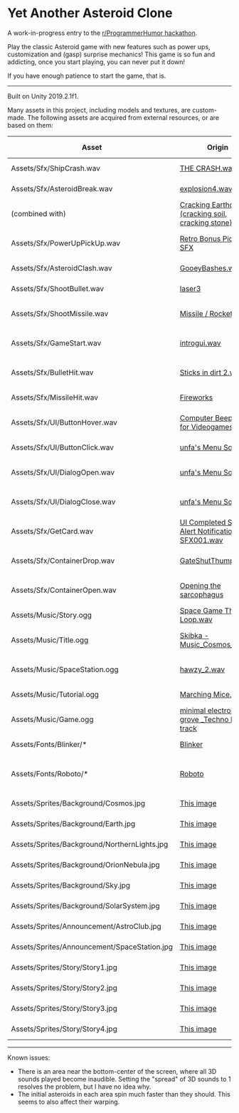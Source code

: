 # Yet Another Asteroid Clone
A work-in-progress entry to the [r/ProgrammerHumor hackathon](https://www.programmerhumor.org/Hackathon).

Play the classic Asteroid game with new features such as power ups, customization and (gasp) surprise mechanics! This game is so fun and addicting, once you start playing, you can never put it down!

If you have enough patience to start the game, that is.

---

Built on Unity 2019.2.1f1.

Many assets in this project, including models and textures, are custom-made. The following assets are acquired from external resources, or are based on them:

|Asset|Origin|Author|License|Modification (if any)|
|--|--|--|--|--|
|Assets/Sfx/ShipCrash.wav|[THE CRASH.wav](https://freesound.org/people/sandyrb/sounds/95078/)|sandyrb|Attribution License||
|Assets/Sfx/AsteroidBreak.wav|[explosion4.wav](https://freesound.org/people/sarge4267/sounds/102734/)|sarge4267|Attribution License|trimmed|
|(combined with)|[Cracking Earthquake (cracking soil, cracking stone)](https://freesound.org/people/uagadugu/sounds/222521/)|uagadugu|Creative Commons 0 License|trimmed|
|Assets/Sfx/PowerUpPickUp.wav|[Retro Bonus Pickup SFX](https://freesound.org/people/suntemple/sounds/253172/)|suntemple|Creative Commons 0 License||
|Assets/Sfx/AsteroidClash.wav|[GooeyBashes.wav](https://freesound.org/people/sonictechtonic/sounds/241280/)|sonictechtonic|Attribution License|trimmed|
|Assets/Sfx/ShootBullet.wav|[laser3](https://freesound.org/people/nsstudios/sounds/344276/)|nsstudios|Attribution License||
|Assets/Sfx/ShootMissile.wav|[Missile / Rocket firing](https://freesound.org/people/wubitog/sounds/200459/)|wubitog|Creative Commons 0 License|trimmed|
|Assets/Sfx/GameStart.wav|[introgui.wav](https://freesound.org/people/pera/sounds/56231/)|pera|Creative Commons 0 License||
|Assets/Sfx/BulletHit.wav|[Sticks in dirt 2.wav](https://freesound.org/people/worthahep88/sounds/319214/)|worthahep88|Creative Commons 0 License|trimmed|
|Assets/Sfx/MissileHit.wav|[Fireworks](https://freesound.org/people/MrAuralization/sounds/212677/)|MrAuralization|Attribution License|trimmed|	
|Assets/Sfx/UI/ButtonHover.wav|[Computer Beep SFX for Videogames](https://freesound.org/people/qubodup/sounds/140773/)|qubodup|Creative Commons 0 License||
|Assets/Sfx/UI/ButtonClick.wav|[unfa's Menu Sounds](https://freesound.org/people/unfa/sounds/244266/)|unfa|Attribution License|trimmed|
|Assets/Sfx/UI/DialogOpen.wav|[unfa's Menu Sounds](https://freesound.org/people/unfa/sounds/244266/)|unfa|Attribution License|trimmed and adjusted pitch|
|Assets/Sfx/UI/DialogClose.wav|[unfa's Menu Sounds](https://freesound.org/people/unfa/sounds/244266/)|unfa|Attribution License|trimmed and adjusted pitch|
|Assets/Sfx/GetCard.wav|[UI Completed Status Alert Notification SFX001.wav](https://freesound.org/people/Headphaze/sounds/277033/)|Headphaze|Attribution License||
|Assets/Sfx/ContainerDrop.wav|[GateShutThumps.wav](https://freesound.org/people/eardeer/sounds/401041/)|eardeer|Creative Commons 0 License|trimmed|
|Assets/Sfx/ContainerOpen.wav|[Opening the sarcophagus](https://freesound.org/people/Breviceps/sounds/457529/)|Breviceps|Creative Commons 0 License|trimmed|
|Assets/Music/Story.ogg|[Space Game Theme Loop.wav](https://freesound.org/people/Mrthenoronha/sounds/371516/)|Mrthenoronha|Attribution License|converted|
|Assets/Music/Title.ogg|[Skibka - Music_Cosmos_1.mp3](https://freesound.org/people/SkibkaMusic/sounds/477601/)|SkibkaMusic|Creative Common 0 License|converted|
|Assets/Music/SpaceStation.ogg|[hawzy_2.wav](https://freesound.org/people/ptonic/sounds/428687/)|ptonic|Creative Commons 0 License|converted|
|Assets/Music/Tutorial.ogg|[Marching Mice.wav](https://freesound.org/people/kantouth/sounds/104984/)|kantouth|Attribution License|converted|
|Assets/Music/Game.ogg|[minimal electronic grove _Techno loop track](https://freesound.org/people/frankum/sounds/397166/)|frankum|Attribution License|converted|
|Assets/Fonts/Blinker/*|[Blinker](https://fonts.google.com/specimen/Blinker?selection.family=Blinker)|Juergen Huber|Open Font License||
|Assets/Fonts/Roboto/*|[Roboto](https://fonts.google.com/specimen/Roboto?selection.family=Roboto)|Christian Robertson|Apache License Version 2.0||
|Assets/Sprites/Background/Cosmos.jpg|[This image](https://pixabay.com/photos/cosmos-dark-hd-wallpaper-milky-way-1853491/)|Pexels|Pixabay License||
|Assets/Sprites/Background/Earth.jpg|[This image](https://pixabay.com/photos/earth-globe-moon-world-planet-1365995/)|qimono|Pixabay License||
|Assets/Sprites/Background/NorthernLights.jpg|[This image](https://pixabay.com/photos/northern-lights-aurora-3273425/)|Hans|Pixabay License||
|Assets/Sprites/Background/OrionNebula.jpg|[This image](https://pixabay.com/photos/orion-nebula-emission-nebula-11107/)|WikiImages|Pixabay License||
|Assets/Sprites/Background/Sky.jpg|[This image](https://pixabay.com/photos/sky-stars-constellations-astronomy-828648/)|Free-Photos|Pixabay License||
|Assets/Sprites/Background/SolarSystem.jpg|[This image](https://pixabay.com/photos/solar-system-big-bang-11188/)|WikiImages|Pixabay License||
|Assets/Sprites/Announcement/AstroClub.jpg|[This image](https://pixabay.com/illustrations/science-fiction-spaceship-alien-1545307/)|tombud|Pixabay License||
|Assets/Sprites/Announcement/SpaceStation.jpg|[This image](https://pixabay.com/illustrations/outer-space-space-ship-space-2177952/)|thefairypath|Pixabay License||
|Assets/Sprites/Story/Story1.jpg|[This image](https://pixabay.com/illustrations/explosion-pop-big-bang-background-1285364/)|geralt|Pixabay License||
|Assets/Sprites/Story/Story2.jpg|[This image](https://pixabay.com/photos/sun-fireball-solar-flare-sunlight-11582/)|WikiImages|Pixabay License||
|Assets/Sprites/Story/Story3.jpg|[This image](https://pixabay.com/illustrations/sunrise-space-outer-space-globe-1756274/)|qimono|Pixabay License||
|Assets/Sprites/Story/Story4.jpg|[This image](https://pixabay.com/illustrations/space-asteroids-planets-cosmos-1422642/)|UKT2|Pixbay License||

---

Known issues:

* There is an area near the bottom-center of the screen, where all 3D sounds played become inaudible. Setting the "spread" of 3D sounds to 1 resolves the problem, but I have no idea why.
* The initial asteroids in each area spin much faster than they should. This seems to also affect their warping.
